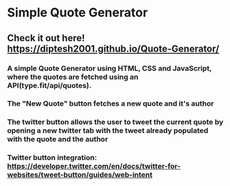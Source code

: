 # Simple Quote Generator
## Check it out here! https://diptesh2001.github.io/Quote-Generator/

### A simple Quote Generator using HTML, CSS and JavaScript, where the quotes are fetched using an API(type.fit/api/quotes). 
### The "New Quote" button fetches a new quote and it's author
### The twitter button allows the user to tweet the current quote by opening a new twitter tab with the tweet already populated with the quote and the author
### Twitter button integration: https://developer.twitter.com/en/docs/twitter-for-websites/tweet-button/guides/web-intent
